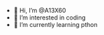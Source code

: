 - 👋 Hi, I’m @A13X60
- 👀 I’m interested in coding
- 🌱 I’m currently learning pthon


<!---
A13X60/A13X60 is a ✨ special ✨ repository because its `README.md` (this file) appears on your GitHub profile.
You can click the Preview link to take a look at your changes.
--->
